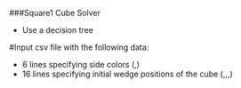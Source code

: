 ###Square1 Cube Solver
 - Use a decision tree

#Input
csv file with the following data:
- 6 lines specifying side colors (<side>,<color>)
- 16 lines specifying initial wedge positions of the cube (<side>,<face color>,<side color>,<optional second side color>)
